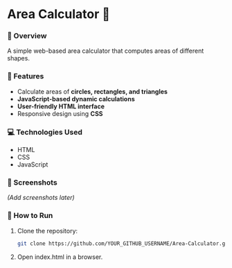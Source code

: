 # Area Calculator 🧮

### 🔹 Overview
A simple web-based area calculator that computes areas of different shapes.

### 🚀 Features
- Calculate areas of **circles, rectangles, and triangles**
- **JavaScript-based dynamic calculations**
- **User-friendly HTML interface**
- Responsive design using **CSS**

### 💻 Technologies Used
- HTML
- CSS
- JavaScript

### 📸 Screenshots
*(Add screenshots later)*

### 🎯 How to Run
1. Clone the repository:
   ```bash
   git clone https://github.com/YOUR_GITHUB_USERNAME/Area-Calculator.git
2. Open index.html in a browser.